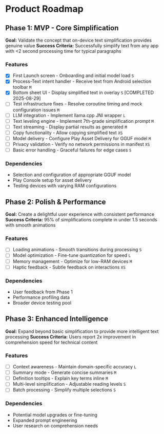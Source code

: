 # Product Roadmap

## Phase 1: MVP - Core Simplification

**Goal:** Validate the concept that on-device text simplification provides genuine value
**Success Criteria:** Successfully simplify text from any app with <2 second processing time for typical paragraphs

### Features

- [X] First Launch screen - Onboarding and initial model load `S`
- [X] Process-Text intent handler - Receive text from Android selection toolbar `M`
- [X] Bottom sheet UI - Display simplified text in overlay `S` [COMPLETED 2025-08-29]
- [ ] Test infrastructure fixes - Resolve coroutine timing and mock configuration issues `M`
- [ ] LLM integration - Implement llama.cpp JNI wrapper `L`
- [ ] Text leveling engine - Implement 7th-grade simplification prompt `M`
- [ ] Text streaming - Display partial results as generated `M`
- [ ] Copy functionality - Allow copying simplified text `XS`
- [ ] Model delivery - Configure Play Asset Delivery for GGUF model `M`
- [ ] Privacy validation - Verify no network permissions in manifest `XS`
- [ ] Basic error handling - Graceful failures for edge cases `S`

### Dependencies

- Selection and configuration of appropriate GGUF model
- Play Console setup for asset delivery
- Testing devices with varying RAM configurations

## Phase 2: Polish & Performance

**Goal:** Create a delightful user experience with consistent performance
**Success Criteria:** 95% of simplifications complete in under 1.5 seconds with smooth animations

### Features

- [ ] Loading animations - Smooth transitions during processing `S`
- [ ] Model optimization - Fine-tune quantization for speed `L`
- [ ] Memory management - Optimize for low-RAM devices `M`
- [ ] Haptic feedback - Subtle feedback on interactions `XS`

### Dependencies

- User feedback from Phase 1
- Performance profiling data
- Broader device testing pool

## Phase 3: Enhanced Intelligence

**Goal:** Expand beyond basic simplification to provide more intelligent text processing
**Success Criteria:** Users report 2x improvement in comprehension speed for technical content

### Features

- [ ] Context awareness - Maintain domain-specific accuracy `L`
- [ ] Summary mode - Generate concise summaries `M`
- [ ] Definition tooltips - Explain key terms inline `M`
- [ ] Multi-level simplification - Adjustable reading levels `S`
- [ ] Batch processing - Simplify multiple selections `S`

### Dependencies

- Potential model upgrades or fine-tuning
- Expanded prompt engineering
- User research on comprehension needs
